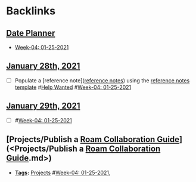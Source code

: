 
# Backlinks
## [Date Planner](<Date Planner.md>)
- [Week-04: 01-25-2021](<Week-04: 01-25-2021.md>)

## [January 28th, 2021](<January 28th, 2021.md>)
- [ ] Populate a [reference note]([reference notes](<reference notes.md>)) using the [reference notes template](((gix1P4auD))) #[Help Wanted](<Help Wanted.md>) #[Week-04: 01-25-2021](<Week-04: 01-25-2021.md>)

## [January 29th, 2021](<January 29th, 2021.md>)
- [ ] #[Week-04: 01-25-2021](<Week-04: 01-25-2021.md>)

## [Projects/Publish a [Roam Collaboration Guide](<Roam Collaboration Guide.md>)](<Projects/Publish a [Roam Collaboration Guide](<Roam Collaboration Guide.md>).md>)
- **[ Tags](< Tags.md>):** [Projects](<Projects.md>) #[Week-04: 01-25-2021](<Week-04: 01-25-2021.md>),


